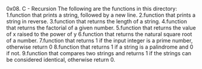 0x08. C - Recursion
The following are the functions in this directory:
1.function that prints a string, followed by a new line.
2.function that prints a string in reverse.
3.function that returns the length of a string.
4.function that returns the factorial of a given number.
5.function that returns the value of x raised to the power of y
6.function that returns the natural square root of a number.
7.function that returns 1 if the input integer is a prime number, otherwise return 0
8.function that returns 1 if a string is a palindrome and 0 if not.
9.function that compares two strings and returns 1 if the strings can be considered identical, otherwise return 0.
